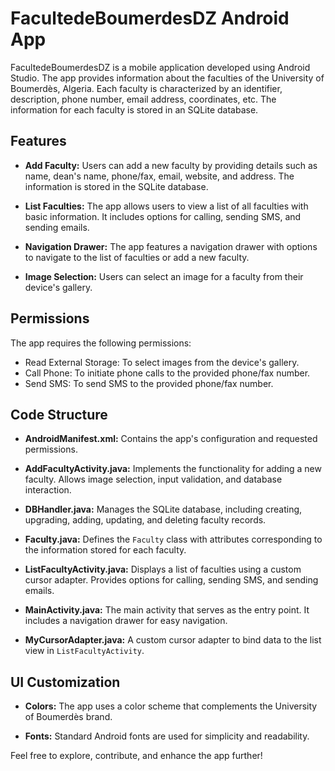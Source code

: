 # FacultedeBoumerdesDZ Android App

FacultedeBoumerdesDZ is a mobile application developed using Android Studio. The app provides information about the faculties of the University of Boumerdès, Algeria. Each faculty is characterized by an identifier, description, phone number, email address, coordinates, etc. The information for each faculty is stored in an SQLite database.

## Features

- **Add Faculty:** Users can add a new faculty by providing details such as name, dean's name, phone/fax, email, website, and address. The information is stored in the SQLite database.

- **List Faculties:** The app allows users to view a list of all faculties with basic information. It includes options for calling, sending SMS, and sending emails.

- **Navigation Drawer:** The app features a navigation drawer with options to navigate to the list of faculties or add a new faculty.

- **Image Selection:** Users can select an image for a faculty from their device's gallery.

## Permissions

The app requires the following permissions:

- Read External Storage: To select images from the device's gallery.
- Call Phone: To initiate phone calls to the provided phone/fax number.
- Send SMS: To send SMS to the provided phone/fax number.

## Code Structure

- **AndroidManifest.xml:** Contains the app's configuration and requested permissions.

- **AddFacultyActivity.java:** Implements the functionality for adding a new faculty. Allows image selection, input validation, and database interaction.

- **DBHandler.java:** Manages the SQLite database, including creating, upgrading, adding, updating, and deleting faculty records.

- **Faculty.java:** Defines the `Faculty` class with attributes corresponding to the information stored for each faculty.

- **ListFacultyActivity.java:** Displays a list of faculties using a custom cursor adapter. Provides options for calling, sending SMS, and sending emails.

- **MainActivity.java:** The main activity that serves as the entry point. It includes a navigation drawer for easy navigation.

- **MyCursorAdapter.java:** A custom cursor adapter to bind data to the list view in `ListFacultyActivity`.

## UI Customization

- **Colors:** The app uses a color scheme that complements the University of Boumerdès brand.

- **Fonts:** Standard Android fonts are used for simplicity and readability.

Feel free to explore, contribute, and enhance the app further!
